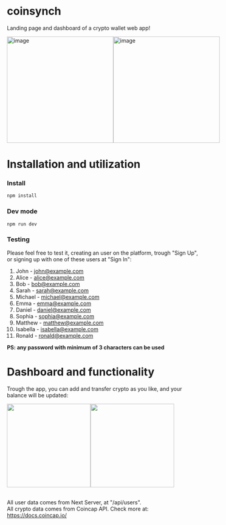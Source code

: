 # coinsynch

Landing page and dashboard of a crypto wallet web app!

<div style="display: flex">
  <img height="280" alt="image" src="https://github.com/Guilhermecheng/coinsynch/assets/62719629/7e9aa0b2-1b88-44dc-9803-47cd28db7739"/>
  <img height="280" alt="image" src="https://github.com/Guilhermecheng/coinsynch/assets/62719629/841e4939-2c6e-4bd9-ba67-c9e63db166fa" />
</div>


# Installation and utilization

### Install

```bash
npm install
```

### Dev mode
```bash
npm run dev
```

### Testing

Please feel free to test it, creating an user on the platform, trough "Sign Up", or signing up with one of these users at "Sign In":

1. John - john@example.com
2. Alice - alice@example.com
3. Bob - bob@example.com
4. Sarah - sarah@example.com
5. Michael - michael@example.com
6. Emma - emma@example.com
7. Daniel - daniel@example.com
8. Sophia - sophia@example.com
9. Matthew - matthew@example.com
10. Isabella - isabella@example.com
11. Ronald - ronald@example.com

 **PS: any password with minimum of 3 characters can be used**

 # Dashboard and functionality

Trough the app, you can add and transfer crypto as you like, and your balance will be updated:

<div style="display: flex">
<img src="https://github.com/Guilhermecheng/coinsynch/assets/62719629/102217da-9d02-42fb-88aa-0bb4e47483db" height="220" />
<img src="https://github.com/Guilhermecheng/coinsynch/assets/62719629/9775b3ee-c7c5-4e50-9b1b-4b111d7a4298" height="220" />
</div></br>

All user data comes from Next Server, at "/api/users".</br>
All crypto data comes from Coincap API. Check more at:</br>
https://docs.coincap.io/
